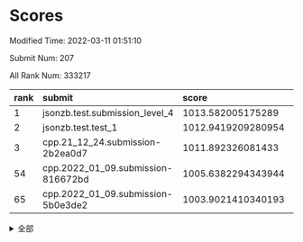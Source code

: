 # Scores

Modified Time: 2022-03-11 01:51:10

Submit Num: 207

All Rank Num: 333217

| rank |               submit               |       score        |       sigma        | pk_num |
| :--- | :--------------------------------- | :----------------- | :----------------- | :----- |
| 1    | jsonzb.test.submission_level_4     | 1013.582005175289  | 0.8046550395324998 | 6437   |
| 2    | jsonzb.test.test_1                 | 1012.9419209280954 | 0.7983626342126469 | 6437   |
| 3    | cpp.21_12_24.submission-2b2ea0d7   | 1011.892326081433  | 0.7949745616661832 | 6438   |
| 54   | cpp.2022_01_09.submission-816672bd | 1005.6382294343944 | 0.7283287777943954 | 6440   |
| 65   | cpp.2022_01_09.submission-5b0e3de2 | 1003.9021410340193 | 0.7140795976221845 | 6441   |


<details>
<summary>全部</summary>

| rank |                 submit                 |       score        |       sigma        | pk_num |
| :--- | :------------------------------------- | :----------------- | :----------------- | :----- |
| 1    | jsonzb.test.submission_level_4         | 1013.582005175289  | 0.8046550395324998 | 6437   |
| 2    | jsonzb.test.test_1                     | 1012.9419209280954 | 0.7983626342126469 | 6437   |
| 3    | cpp.21_12_24.submission-2b2ea0d7       | 1011.892326081433  | 0.7949745616661832 | 6438   |
| 4    | gobigger.level_3.submission_level_3_45 | 1011.4145602345761 | 0.7683291847445435 | 6433   |
| 5    | gobigger.level_3.submission_level_3_41 | 1011.082989675118  | 0.7573162615424485 | 6436   |
| 6    | gobigger.level_3.submission_level_3_30 | 1011.0744626880362 | 0.7600322091794097 | 6436   |
| 7    | gobigger.level_3.submission_level_3_44 | 1011.0024410541072 | 0.7598024546188178 | 6441   |
| 8    | gobigger.level_3.submission_level_3_1  | 1010.9295003452472 | 0.7810994537383102 | 6436   |
| 9    | gobigger.level_3.submission_level_3_14 | 1010.9053773653305 | 0.7594975547749233 | 6438   |
| 10   | gobigger.level_3.submission_level_3_46 | 1010.8657336931224 | 0.7710748199997512 | 6442   |
| 11   | gobigger.level_3.submission_level_3_11 | 1010.845580840714  | 0.7596629827461272 | 6440   |
| 12   | gobigger.level_3.submission_level_3_17 | 1010.6922041749006 | 0.7912160154801087 | 6435   |
| 13   | gobigger.level_3.submission_level_3_25 | 1010.5974125087193 | 0.777209852734825  | 6431   |
| 14   | gobigger.level_3.submission_level_3_23 | 1010.4991793994556 | 0.7647500123224924 | 6443   |
| 15   | gobigger.level_3.submission_level_3_7  | 1010.4902297190381 | 0.74520998683602   | 6440   |
| 16   | gobigger.level_3.submission_level_3_6  | 1010.4859644392942 | 0.7808377332942072 | 6443   |
| 17   | gobigger.level_3.submission_level_3_13 | 1010.4645110516476 | 0.7518884159426044 | 6439   |
| 18   | gobigger.level_3.submission_level_3_43 | 1010.4350886805768 | 0.7592829699184098 | 6446   |
| 19   | gobigger.level_3.submission_level_3_42 | 1010.4041685163237 | 0.7763716599084473 | 6438   |
| 20   | gobigger.level_3.submission_level_3_38 | 1010.3777014521404 | 0.7606886113689615 | 6439   |
| 21   | gobigger.level_3.submission_level_3_24 | 1010.3125413336086 | 0.762305743195651  | 6440   |
| 22   | gobigger.level_3.submission_level_3_5  | 1010.2783557197045 | 0.7615227066308217 | 6435   |
| 23   | gobigger.level_3.submission_level_3_39 | 1010.2645441291077 | 0.7942935075874078 | 6446   |
| 24   | gobigger.level_3.submission_level_3_36 | 1010.2531004035562 | 0.7747765325370701 | 6440   |
| 25   | gobigger.level_3.submission_level_3_4  | 1010.2115268935478 | 0.7672833135084329 | 6438   |
| 26   | gobigger.level_3.submission_level_3_48 | 1010.1005566984442 | 0.7792097273009295 | 6441   |
| 27   | gobigger.level_3.submission_level_3_26 | 1010.0895359250464 | 0.750628705766167  | 6432   |
| 28   | gobigger.level_3.submission_level_3_19 | 1010.0092160587966 | 0.7632785443948648 | 6438   |
| 29   | gobigger.level_3.submission_level_3_12 | 1009.9553966171972 | 0.7512332408409613 | 6438   |
| 30   | gobigger.level_3.submission_level_3_16 | 1009.9538946297818 | 0.737939444247502  | 6439   |
| 31   | gobigger.level_3.submission_level_3_37 | 1009.9211690582163 | 0.765096858225403  | 6441   |
| 32   | gobigger.level_3.submission_level_3_10 | 1009.9074825534174 | 0.7491640844349556 | 6443   |
| 33   | gobigger.level_3.submission_level_3_35 | 1009.8586884666016 | 0.7358223226205586 | 6432   |
| 34   | gobigger.level_3.submission_level_3_49 | 1009.8338106339934 | 0.758979293835913  | 6438   |
| 35   | gobigger.level_3.submission_level_3_33 | 1009.8268844412582 | 0.7626532030945232 | 6441   |
| 36   | gobigger.level_3.submission_level_3_8  | 1009.8160570668052 | 0.7516622394861138 | 6441   |
| 37   | gobigger.level_3.submission_level_3_29 | 1009.7830276508025 | 0.7753569827571424 | 6438   |
| 38   | gobigger.level_3.submission_level_3_28 | 1009.7691549817976 | 0.7596338049047152 | 6439   |
| 39   | gobigger.level_3.submission_level_3_31 | 1009.7672572001246 | 0.7518790154091166 | 6438   |
| 40   | gobigger.level_3.submission_level_3_40 | 1009.7073010572043 | 0.7601693791670213 | 6432   |
| 41   | gobigger.level_3.submission_level_3_3  | 1009.6883706977092 | 0.7276706356993483 | 6446   |
| 42   | gobigger.level_3.submission_level_3_27 | 1009.6284236017763 | 0.7703750553644533 | 6441   |
| 43   | gobigger.level_3.submission_level_3_0  | 1009.6085365101848 | 0.7681527564219152 | 6436   |
| 44   | gobigger.level_3.submission_level_3_21 | 1009.5574468888277 | 0.7620959973935012 | 6438   |
| 45   | gobigger.level_3.submission_level_3_22 | 1009.5156931194311 | 0.7476492157117586 | 6436   |
| 46   | gobigger.level_3.submission_level_3_18 | 1009.4429291499573 | 0.75710250210275   | 6439   |
| 47   | gobigger.level_3.submission_level_3_20 | 1009.3599698907329 | 0.7515246854263313 | 6441   |
| 48   | gobigger.level_3.submission_level_3_9  | 1009.3144956526579 | 0.762217351667781  | 6440   |
| 49   | gobigger.level_3.submission_level_3_2  | 1009.0885740030194 | 0.7399794055688221 | 6437   |
| 50   | gobigger.level_3.submission_level_3_32 | 1009.0179381769734 | 0.7467263515150392 | 6439   |
| 51   | gobigger.level_3.submission_level_3_34 | 1008.7641029706324 | 0.7640182542344499 | 6435   |
| 52   | gobigger.level_3.submission_level_3_15 | 1008.2646628867946 | 0.7434426223999412 | 6437   |
| 53   | gobigger.level_3.submission_level_3_47 | 1007.8314135278458 | 0.74574494265771   | 6442   |
| 54   | cpp.2022_01_09.submission-816672bd     | 1005.6382294343944 | 0.7283287777943954 | 6440   |
| 55   | gobigger.level_1.submission_level_1_11 | 1005.255644090311  | 0.7142946958750741 | 6435   |
| 56   | gobigger.level_1.submission_level_1_34 | 1005.0920547193653 | 0.7202875416325912 | 6440   |
| 57   | gobigger.level_1.submission_level_1_29 | 1005.0901911716508 | 0.7206025965458047 | 6443   |
| 58   | gobigger.level_1.submission_level_1_2  | 1005.0291685233805 | 0.7324280679064004 | 6439   |
| 59   | gobigger.level_1.submission_level_1_19 | 1005.0004405952286 | 0.734648802805418  | 6445   |
| 60   | gobigger.level_1.submission_level_1_26 | 1004.9515193104618 | 0.7208849407443906 | 6440   |
| 61   | gobigger.level_1.submission_level_1_32 | 1004.8880242560434 | 0.7150943801674805 | 6440   |
| 62   | gobigger.level_1.submission_level_1_15 | 1004.2014071331286 | 0.732522919102933  | 6441   |
| 63   | gobigger.level_1.submission_level_1_6  | 1004.1115516102783 | 0.7267312746167923 | 6441   |
| 64   | gobigger.level_1.submission_level_1_39 | 1004.0087777722529 | 0.7217141073329404 | 6444   |
| 65   | cpp.2022_01_09.submission-5b0e3de2     | 1003.9021410340193 | 0.7140795976221845 | 6441   |
| 66   | gobigger.level_1.submission_level_1_44 | 1003.8412340889661 | 0.7256096977121957 | 6438   |
| 67   | gobigger.level_1.submission_level_1_12 | 1003.8366828642421 | 0.7169899988704552 | 6439   |
| 68   | gobigger.level_1.submission_level_1_35 | 1003.8308846146999 | 0.7289823919343776 | 6442   |
| 69   | gobigger.level_1.submission_level_1_17 | 1003.8214817992745 | 0.7234297914846451 | 6443   |
| 70   | gobigger.level_1.submission_level_1_42 | 1003.780141541266  | 0.7088806440418948 | 6438   |
| 71   | gobigger.level_1.submission_level_1_45 | 1003.7543936891036 | 0.7243330428586163 | 6437   |
| 72   | gobigger.level_1.submission_level_1_7  | 1003.7437730206872 | 0.7195161726300527 | 6440   |
| 73   | gobigger.level_1.submission_level_1_30 | 1003.7376502147985 | 0.71668061795291   | 6441   |
| 74   | gobigger.level_1.submission_level_1_3  | 1003.6293455345517 | 0.7184038316236877 | 6437   |
| 75   | gobigger.level_1.submission_level_1_21 | 1003.6077346933901 | 0.7145141867283058 | 6442   |
| 76   | gobigger.level_1.submission_level_1_31 | 1003.5907847322421 | 0.7179887460950785 | 6441   |
| 77   | gobigger.level_1.submission_level_1_13 | 1003.5734906169063 | 0.7195632133449928 | 6438   |
| 78   | gobigger.level_1.submission_level_1_9  | 1003.5452127070802 | 0.7177736498008487 | 6439   |
| 79   | gobigger.level_1.submission_level_1_27 | 1003.524047569198  | 0.7166289660875874 | 6437   |
| 80   | gobigger.level_1.submission_level_1_25 | 1003.4629750006708 | 0.7166185274924701 | 6439   |
| 81   | gobigger.level_1.submission_level_1_18 | 1003.4130456466646 | 0.7184341009984576 | 6440   |
| 82   | gobigger.level_1.submission_level_1_37 | 1003.4125025542185 | 0.7197133279700939 | 6434   |
| 83   | gobigger.level_1.submission_level_1_49 | 1003.3797100309039 | 0.7052330080114753 | 6440   |
| 84   | gobigger.level_1.submission_level_1_46 | 1003.370879442437  | 0.7254171567864173 | 6441   |
| 85   | gobigger.level_1.submission_level_1_16 | 1003.3703054902728 | 0.7174020957590385 | 6439   |
| 86   | gobigger.level_1.submission_level_1_48 | 1003.3374112967867 | 0.7074849455177805 | 6439   |
| 87   | gobigger.level_1.submission_level_1_33 | 1003.2607568763593 | 0.7205696845411931 | 6437   |
| 88   | gobigger.level_1.submission_level_1_1  | 1003.1535554372734 | 0.7120253069626395 | 6441   |
| 89   | gobigger.level_1.submission_level_1_24 | 1003.0304347665316 | 0.7183085272748647 | 6438   |
| 90   | gobigger.level_1.submission_level_1_14 | 1002.9980759396335 | 0.720052689620016  | 6440   |
| 91   | gobigger.level_1.submission_level_1_4  | 1002.9878258864727 | 0.7180817079060992 | 6447   |
| 92   | gobigger.level_1.submission_level_1_23 | 1002.9666601185914 | 0.7115380510121857 | 6440   |
| 93   | gobigger.level_1.submission_level_1_41 | 1002.9275347651501 | 0.7085961742690021 | 6434   |
| 94   | gobigger.level_1.submission_level_1_43 | 1002.9121641970422 | 0.7157568533990161 | 6436   |
| 95   | gobigger.level_1.submission_level_1_8  | 1002.8341343908196 | 0.7215511605921152 | 6440   |
| 96   | gobigger.level_1.submission_level_1_38 | 1002.8314359133801 | 0.7152217430246545 | 6442   |
| 97   | gobigger.level_1.submission_level_1_0  | 1002.7660350940145 | 0.712865163352469  | 6439   |
| 98   | gobigger.level_1.submission_level_1_22 | 1002.7267421329373 | 0.7334992862124414 | 6434   |
| 99   | gobigger.level_1.submission_level_1_40 | 1002.6895374668338 | 0.7096777201305091 | 6435   |
| 100  | gobigger.level_1.submission_level_1_5  | 1002.5945621785821 | 0.7169042689300509 | 6441   |
| 101  | gobigger.level_1.submission_level_1_10 | 1002.487778101106  | 0.702386810657047  | 6436   |
| 102  | gobigger.level_1.submission_level_1_36 | 1002.3115601640083 | 0.7154768096114339 | 6442   |
| 103  | gobigger.level_1.submission_level_1_20 | 1002.097127719469  | 0.7155615096779313 | 6436   |
| 104  | gobigger.level_1.submission_level_1_28 | 1002.0483529398007 | 0.7174282795246129 | 6440   |
| 105  | gobigger.level_1.submission_level_1_47 | 1001.9975224976562 | 0.7198066545610118 | 6437   |
| 106  | gobigger.random.submission_random_11   | 997.1919101226536  | 0.7196827297476813 | 6444   |
| 107  | gobigger.random.submission_random_33   | 997.142913744127   | 0.7224370499806867 | 6446   |
| 108  | gobigger.random.submission_random_5    | 997.1069262607956  | 0.7153045032385575 | 6435   |
| 109  | gobigger.random.submission_random_29   | 997.0273467966659  | 0.7057386058741337 | 6438   |
| 110  | gobigger.random.submission_random_49   | 997.003047376691   | 0.702976649556988  | 6439   |
| 111  | gobigger.random.submission_random_31   | 996.9590396267887  | 0.7011050212422614 | 6437   |
| 112  | gobigger.random.submission_random_43   | 996.8586990270697  | 0.7063296925132029 | 6435   |
| 113  | gobigger.random.submission_random_47   | 996.8498766864792  | 0.716933604557241  | 6440   |
| 114  | gobigger.random.submission_random_19   | 996.841220041913   | 0.7138692870308496 | 6443   |
| 115  | gobigger.random.submission_random_46   | 996.8326844197687  | 0.6969004077046594 | 6439   |
| 116  | gobigger.random.submission_random_23   | 996.5932403791211  | 0.7146534227914336 | 6439   |
| 117  | gobigger.random.submission_random_16   | 996.5588272682328  | 0.7095295582502236 | 6439   |
| 118  | gobigger.random.submission_random_8    | 996.5392355806174  | 0.6956715864857635 | 6436   |
| 119  | gobigger.random.submission_random_42   | 996.5130886937626  | 0.7113542177344169 | 6442   |
| 120  | gobigger.random.submission_random_2    | 996.4522325820137  | 0.7159338369637609 | 6442   |
| 121  | gobigger.random.submission_random_26   | 996.3593835931657  | 0.71841829452374   | 6440   |
| 122  | gobigger.random.submission_random_40   | 996.3053082614892  | 0.7042101117692311 | 6441   |
| 123  | gobigger.random.submission_random_24   | 996.2081925423197  | 0.7095235357093931 | 6441   |
| 124  | gobigger.random.submission_random_30   | 996.1827371177832  | 0.7219519394192545 | 6441   |
| 125  | gobigger.random.submission_random_41   | 996.1376366328595  | 0.7020115524509106 | 6438   |
| 126  | gobigger.random.submission_random_13   | 996.0712951583401  | 0.7084212739483762 | 6439   |
| 127  | gobigger.random.submission_random_22   | 996.0630744234736  | 0.7229661674306259 | 6438   |
| 128  | gobigger.random.submission_random_48   | 995.8990284115229  | 0.701080830263771  | 6445   |
| 129  | gobigger.random.submission_random_35   | 995.897277726279   | 0.7179691027891292 | 6437   |
| 130  | gobigger.random.submission_random_36   | 995.845452900209   | 0.7202449425643189 | 6444   |
| 131  | gobigger.random.submission_random_0    | 995.7967372703945  | 0.7116552232205797 | 6442   |
| 132  | gobigger.random.submission_random_38   | 995.7847478008833  | 0.7159518690921791 | 6444   |
| 133  | gobigger.random.submission_random_18   | 995.7659792292976  | 0.711376203656523  | 6439   |
| 134  | gobigger.random.submission_random_45   | 995.7519095492604  | 0.7037230327857918 | 6437   |
| 135  | gobigger.random.submission_random_9    | 995.75074054866    | 0.7065651215288412 | 6441   |
| 136  | gobigger.random.submission_random_6    | 995.7087855394258  | 0.7122808334761073 | 6442   |
| 137  | gobigger.random.submission_random_25   | 995.6658421868065  | 0.7258437468734286 | 6437   |
| 138  | gobigger.random.submission_random_34   | 995.6612268072648  | 0.7062756351113936 | 6440   |
| 139  | gobigger.random.submission_random_10   | 995.6301720406558  | 0.7275487893113175 | 6437   |
| 140  | gobigger.random.submission_random_15   | 995.6236852636061  | 0.7013465355702821 | 6441   |
| 141  | gobigger.random.submission_random_4    | 995.5543065922749  | 0.703671234445529  | 6435   |
| 142  | gobigger.random.submission_random_27   | 995.542689683076   | 0.728463419251211  | 6440   |
| 143  | gobigger.random.submission_random_12   | 995.5302047962126  | 0.7191394736919438 | 6438   |
| 144  | gobigger.random.submission_random_7    | 995.4645352507611  | 0.7156337134323933 | 6437   |
| 145  | gobigger.random.submission_random_14   | 995.4145305347695  | 0.706138728392164  | 6438   |
| 146  | gobigger.random.submission_random_37   | 995.3844018553781  | 0.7177983698075447 | 6435   |
| 147  | gobigger.random.submission_random_21   | 995.3176368249601  | 0.7284703796782966 | 6439   |
| 148  | gobigger.random.submission_random_3    | 995.3000942078608  | 0.7081962062697761 | 6444   |
| 149  | gobigger.random.submission_random_44   | 995.2143571323692  | 0.715395893157849  | 6439   |
| 150  | gobigger.random.submission_random_17   | 995.140740447599   | 0.7231058861136856 | 6435   |
| 151  | gobigger.random.submission_random_20   | 995.1299804219789  | 0.7192740619341684 | 6441   |
| 152  | gobigger.random.submission_random_1    | 995.1230559975023  | 0.7108698433090446 | 6441   |
| 153  | gobigger.random.submission_random_28   | 995.0224074478696  | 0.7174625807880306 | 6441   |
| 154  | gobigger.random.submission_random_39   | 995.0222414708566  | 0.7316274950831788 | 6437   |
| 155  | gobigger.random.submission_random_32   | 995.0163716410976  | 0.7124197317114739 | 6435   |
| 156  | gobigger.level_2.submission_level_2_48 | 994.1341842225511  | 0.7385007426282251 | 6437   |
| 157  | gobigger.level_2.submission_level_2_28 | 993.6357838570648  | 0.7465486906383898 | 6435   |
| 158  | gobigger.level_2.submission_level_2_9  | 993.4541108808567  | 0.7453221406586159 | 6444   |
| 159  | gobigger.level_2.submission_level_2_19 | 992.8550334931579  | 0.7540818517723705 | 6437   |
| 160  | gobigger.level_2.submission_level_2_20 | 992.7389140465681  | 0.7497911084566784 | 6437   |
| 161  | gobigger.level_2.submission_level_2_11 | 992.6987062366459  | 0.7338324125373646 | 6436   |
| 162  | gobigger.level_2.submission_level_2_30 | 992.6739651241986  | 0.7454221290909422 | 6435   |
| 163  | gobigger.level_2.submission_level_2_36 | 992.4748372697726  | 0.7599538533957255 | 6442   |
| 164  | gobigger.level_2.submission_level_2_45 | 992.4628513580063  | 0.7558444560699848 | 6444   |
| 165  | gobigger.level_2.submission_level_2_41 | 992.412056815807   | 0.7412710359538726 | 6432   |
| 166  | gobigger.level_2.submission_level_2_8  | 992.398719351955   | 0.737676249440378  | 6440   |
| 167  | gobigger.level_2.submission_level_2_18 | 992.3916114401205  | 0.7437487379097214 | 6442   |
| 168  | gobigger.level_2.submission_level_2_47 | 992.3492808685652  | 0.7472871348929173 | 6438   |
| 169  | gobigger.level_2.submission_level_2_3  | 992.3366802406258  | 0.7414721550884068 | 6439   |
| 170  | gobigger.level_2.submission_level_2_12 | 992.2669931790866  | 0.7401343070946955 | 6434   |
| 171  | gobigger.level_2.submission_level_2_5  | 992.2070547449185  | 0.7477579109262745 | 6435   |
| 172  | gobigger.level_2.submission_level_2_39 | 992.1349980494101  | 0.754652185826931  | 6439   |
| 173  | gobigger.level_2.submission_level_2_35 | 992.1122107426554  | 0.7622603919634601 | 6442   |
| 174  | gobigger.level_2.submission_level_2_43 | 992.1062185475931  | 0.7374845131132705 | 6436   |
| 175  | gobigger.level_2.submission_level_2_49 | 992.0857274519045  | 0.7468157202444634 | 6441   |
| 176  | gobigger.level_2.submission_level_2_6  | 992.0456237864124  | 0.7632274447016811 | 6441   |
| 177  | gobigger.level_2.submission_level_2_31 | 992.0290566322915  | 0.7470169629785672 | 6437   |
| 178  | gobigger.level_2.submission_level_2_34 | 992.0115722718373  | 0.7582526725228366 | 6443   |
| 179  | gobigger.level_2.submission_level_2_40 | 991.9337652093708  | 0.7535662213244416 | 6440   |
| 180  | gobigger.level_2.submission_level_2_15 | 991.9100837545867  | 0.752920537066289  | 6436   |
| 181  | gobigger.level_2.submission_level_2_33 | 991.861066978276   | 0.7445019710302982 | 6439   |
| 182  | gobigger.level_2.submission_level_2_4  | 991.8408483450161  | 0.7476981562961161 | 6440   |
| 183  | gobigger.level_2.submission_level_2_10 | 991.8232674695323  | 0.7474357615241399 | 6439   |
| 184  | gobigger.level_2.submission_level_2_7  | 991.7593807583194  | 0.7441960195433699 | 6440   |
| 185  | gobigger.level_2.submission_level_2_13 | 991.688941027468   | 0.7430296507725942 | 6437   |
| 186  | gobigger.level_2.submission_level_2_0  | 991.6079937776457  | 0.7696478346926207 | 6435   |
| 187  | gobigger.level_2.submission_level_2_23 | 991.5949085386014  | 0.7560487075998454 | 6440   |
| 188  | gobigger.level_2.submission_level_2_2  | 991.5427304755284  | 0.7500056742410803 | 6443   |
| 189  | gobigger.level_2.submission_level_2_14 | 991.4878765696589  | 0.7466996918658849 | 6442   |
| 190  | gobigger.level_2.submission_level_2_21 | 991.4092312210637  | 0.7692777731061616 | 6438   |
| 191  | gobigger.level_2.submission_level_2_27 | 991.3628882393618  | 0.7530428728051973 | 6442   |
| 192  | gobigger.level_2.submission_level_2_16 | 991.3388450517338  | 0.7504709294248382 | 6436   |
| 193  | gobigger.level_2.submission_level_2_38 | 991.2530160911243  | 0.7714148832633214 | 6437   |
| 194  | gobigger.level_2.submission_level_2_42 | 991.1784096931598  | 0.7350571426871838 | 6437   |
| 195  | gobigger.level_2.submission_level_2_25 | 991.1192977307742  | 0.7444955855361007 | 6435   |
| 196  | gobigger.level_2.submission_level_2_17 | 990.987002512295   | 0.7682767646580746 | 6436   |
| 197  | gobigger.level_2.submission_level_2_22 | 990.9523864243403  | 0.7421348650908806 | 6442   |
| 198  | gobigger.level_2.submission_level_2_32 | 990.9064235337761  | 0.7538045544461749 | 6442   |
| 199  | gobigger.level_2.submission_level_2_24 | 990.8603680798512  | 0.7377761282438391 | 6436   |
| 200  | gobigger.level_2.submission_level_2_26 | 990.8530492721356  | 0.7566823512281835 | 6439   |
| 201  | gobigger.level_2.submission_level_2_46 | 990.8494687327535  | 0.7518102972175125 | 6440   |
| 202  | gobigger.level_2.submission_level_2_1  | 990.7844606472726  | 0.7478293457189644 | 6435   |
| 203  | gobigger.level_2.submission_level_2_44 | 990.6529247389478  | 0.7648447504266035 | 6438   |
| 204  | gobigger.level_2.submission_level_2_29 | 990.3164127521828  | 0.7696710515601917 | 6439   |
| 205  | gobigger.level_2.submission_level_2_37 | 990.2960284241482  | 0.753973216440252  | 6442   |
| 206  | gobigger.none.submission_none_0        | 977.0084332698405  | 1.31501784960862   | 6440   |
| 207  | gobigger.none.submission_none_1        | 976.0731178295321  | 1.3850522607758047 | 6434   |

</details>
